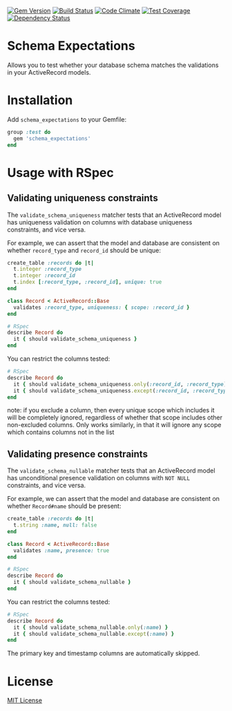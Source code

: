 [![Gem Version](https://badge.fury.io/rb/schema_expectations.svg)](https://rubygems.org/gems/schema_expectations)
[![Build Status](https://travis-ci.org/emma-borhanian/schema_expectations.svg?branch=master)](https://travis-ci.org/emma-borhanian/schema_expectations)
[![Code Climate](https://codeclimate.com/github/emma-borhanian/schema_expectations/badges/gpa.svg)](https://codeclimate.com/github/emma-borhanian/schema_expectations)
[![Test Coverage](https://codeclimate.com/github/emma-borhanian/schema_expectations/badges/coverage.svg)](https://codeclimate.com/github/emma-borhanian/schema_expectations)
[![Dependency Status](https://gemnasium.com/emma-borhanian/schema_expectations.svg)](https://gemnasium.com/emma-borhanian/schema_expectations)

# Schema Expectations

Allows you to test whether your database schema matches the validations in your ActiveRecord models.

# Installation

Add `schema_expectations` to your Gemfile:

```ruby
group :test do
  gem 'schema_expectations'
end
```

# Usage with RSpec

## Validating uniqueness constraints

The `validate_schema_uniqueness` matcher tests that an ActiveRecord model
has uniqueness validation on columns with database uniqueness constraints,
and vice versa.

For example, we can assert that the model and database are consistent
on whether `record_type` and `record_id` should be unique:

```ruby
create_table :records do |t|
  t.integer :record_type
  t.integer :record_id
  t.index [:record_type, :record_id], unique: true
end

class Record < ActiveRecord::Base
  validates :record_type, uniqueness: { scope: :record_id }
end

# RSpec
describe Record do
  it { should validate_schema_uniqueness }
end
```

You can restrict the columns tested:

```ruby
# RSpec
describe Record do
  it { should validate_schema_uniqueness.only(:record_id, :record_type) }
  it { should validate_schema_uniqueness.except(:record_id, :record_type) }
end
```

note: if you exclude a column, then every unique scope which includes it will be completely ignored,
regardless of whether that scope includes other non-excluded columns. Only works similarly, in
that it will ignore any scope which contains columns not in the list

## Validating presence constraints

The `validate_schema_nullable` matcher tests that an ActiveRecord model
has unconditional presence validation on columns with `NOT NULL` constraints,
and vice versa.

For example, we can assert that the model and database are consistent
on whether `Record#name` should be present:

```ruby
create_table :records do |t|
  t.string :name, null: false
end

class Record < ActiveRecord::Base
  validates :name, presence: true
end

# RSpec
describe Record do
  it { should validate_schema_nullable }
end
```

You can restrict the columns tested:

```ruby
# RSpec
describe Record do
  it { should validate_schema_nullable.only(:name) }
  it { should validate_schema_nullable.except(:name) }
end
```

The primary key and timestamp columns are automatically skipped.

# License

[MIT License](MIT-LICENSE)

